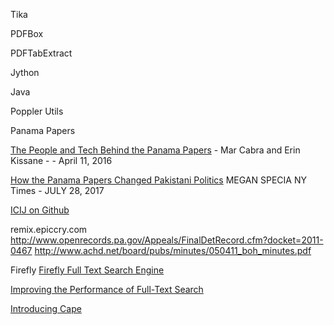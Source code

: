 

Tika

PDFBox

PDFTabExtract

Jython

Java

Poppler Utils


Panama Papers

[The People and Tech Behind the Panama Papers](https://source.opennews.org/articles/people-and-tech-behind-panama-papers/) - Mar Cabra and Erin Kissane -   - April 11, 2016


[How the Panama Papers Changed Pakistani Politics](https://www.nytimes.com/2017/07/28/world/asia/panama-papers-pakistan-nawaz-sharif.html) MEGAN SPECIA NY Times - JULY 28, 2017

[ICIJ on Github](https://github.com/ICIJ/extract)

remix.epiccry.com
http://www.openrecords.pa.gov/Appeals/FinalDetRecord.cfm?docket=2011-0467
http://www.achd.net/board/pubs/minutes/050411_boh_minutes.pdf

Firefly
[Firefly Full Text Search Engine](https://blogs.dropbox.com/tech/2015/03/firefly-instant-full-text-search-engine/)

[Improving the Performance of Full-Text Search](https://blogs.dropbox.com/tech/2016/09/improving-the-performance-of-full-text-search/)

[Introducing Cape](https://blogs.dropbox.com/tech/2017/05/introducing-cape/)
